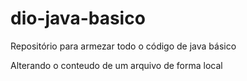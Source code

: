 # dio-java-basico
Repositório para armezar todo o código de java básico

Alterando o conteudo de um arquivo de forma local